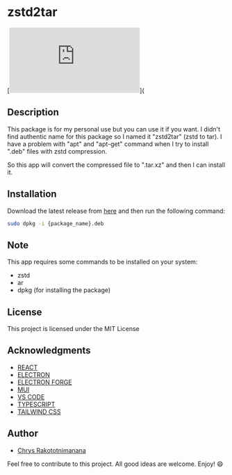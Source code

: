 # zstd2tar
[![GitHub release](https://github.com/chrys-elrak/debian-repack-zstd2tar/releases/download/beta/debian-repack-zstd2tar_1.0.0-beta_amd64.deb)](

## Description
This package is for my personal use but you can use it if you want. I didn't find authentic name for this package so I named it "zstd2tar" (zstd to tar).
I have a problem with "apt" and "apt-get" command when I try to install ".deb" files with zstd compression.  

So this app will convert the compressed file to ".tar.xz" and then I can install it.

## Installation

Download the latest release from [here](https://github.com/chrys-elrak/debian-repack-zstd2tar/releases/download/beta/debian-repack-zstd2tar_1.0.0-beta_amd64.deb) and then run the following command:

```bash
sudo dpkg -i {package_name}.deb
```

## Note
This app requires some commands to be installed on your system:
- zstd
- ar
- dpkg (for installing the package)

## License
This project is licensed under the MIT License

## Acknowledgments
- [REACT](https://reactjs.org/)
- [ELECTRON](https://electronjs.org/)
- [ELECTRON FORGE](https://electronforge.io/)
- [MUI](https://mui.com/)
- [VS CODE](https://code.visualstudio.com/)
- [TYPESCRIPT](https://www.typescriptlang.org/)
- [TAILWIND CSS](https://tailwindcss.com/)

## Author
- [Chrys Rakototnimanana](https://github.com/chrys-elrak)

Feel free to contribute to this project. All good ideas are welcome. Enjoy! :smile:

